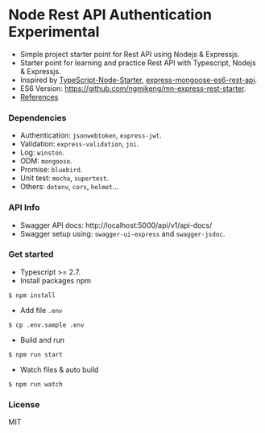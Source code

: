 Node Rest API Authentication Experimental
===
- Simple project starter point for Rest API using Nodejs & Expressjs.
- Starter point for learning and practice Rest API with Typescript, Nodejs & Expressjs.
- Inspired by [TypeScript-Node-Starter](https://github.com/Microsoft/TypeScript-Node-Starter), [express-mongoose-es6-rest-api](https://github.com/KunalKapadia/express-mongoose-es6-rest-api).
- ES6 Version: https://github.com/ngmikeng/mn-express-rest-starter.
- [References](https://ngmikeng.github.io/node-rest-auth-exp/#/en/auth)

### Dependencies
- Authentication: `jsonwebtoken`, `express-jwt`.
- Validation: `express-validation`, `joi`.
- Log: `winston`.
- ODM: `mongoose`.
- Promise: `bluebird`.
- Unit test: `mocha`, `supertest`.
- Others: `dotenv`, `cors`, `helmet`...

### API Info
- Swagger API docs: http://localhost:5000/api/v1/api-docs/
- Swagger setup using: `swagger-ui-express` and `swagger-jsdoc`.

### Get started
- Typescript >= 2.7.
- Install packages npm
```shell
$ npm install 
```
- Add file `.env`
```shell
$ cp .env.sample .env
```
- Build and run
```shell
$ npm run start
```
- Watch files & auto build
```shell
$ npm run watch
```

### License
MIT
